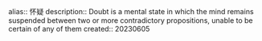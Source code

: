 alias:: 怀疑
description:: Doubt is a mental state in which the mind remains suspended between two or more contradictory propositions, unable to be certain of any of them
created:: 20230605
